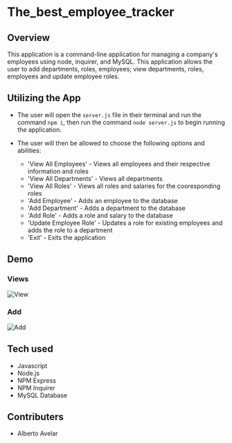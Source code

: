 # The_best_employee_tracker


## Overview

This application is a command-line application for managing a company's employees using node, inquirer, and MySQL. This application allows the user to add departments, roles, employees; view departments, roles, employees and update employee roles.

## Utilizing the App

- The user will open the `server.js` file in their terminal and run the command `npm i`, then run the command `node server.js` to begin running the application.

- The user will then be allowed to choose the following options and abilities:
  - 'View All Employees' - Views all employees and their respective information and roles
  - 'View All Departments' - Views all departments
  - 'View All Roles' - Views all roles and salaries for the cooresponding roles
  - 'Add Employee' - Adds an employee to the database
  - 'Add Department' - Adds a department to the database
  - 'Add Role' - Adds a role and salary to the database
  - 'Update Employee Role' - Updates a role for existing employees and adds the role to a department
  - 'Exit' - Exits the application

## Demo

### Views

![View](./img/view.gif "Employee Tracker gif")

### Add

![Add](./img/add.gif "Employee Tracker gif")

## Tech used

- Javascript
- Node.js
- NPM Express
- NPM Inquirer
- MySQL Database

## Contributers

- Alberto Avelar